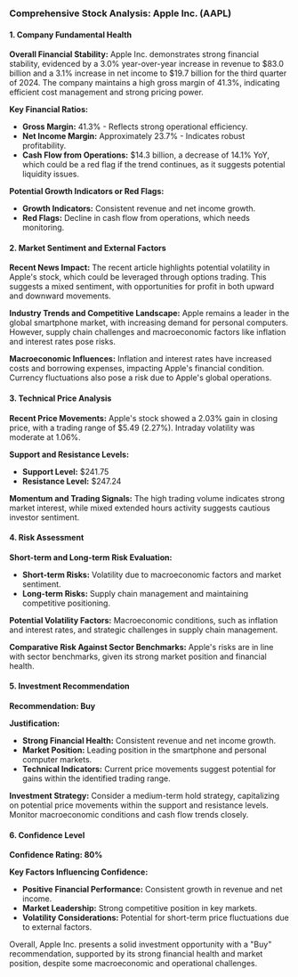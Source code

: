### Comprehensive Stock Analysis: Apple Inc. (AAPL)

#### 1. Company Fundamental Health

**Overall Financial Stability:**
Apple Inc. demonstrates strong financial stability, evidenced by a 3.0% year-over-year increase in revenue to $83.0 billion and a 3.1% increase in net income to $19.7 billion for the third quarter of 2024. The company maintains a high gross margin of 41.3%, indicating efficient cost management and strong pricing power.

**Key Financial Ratios:**
- **Gross Margin:** 41.3% - Reflects strong operational efficiency.
- **Net Income Margin:** Approximately 23.7% - Indicates robust profitability.
- **Cash Flow from Operations:** $14.3 billion, a decrease of 14.1% YoY, which could be a red flag if the trend continues, as it suggests potential liquidity issues.

**Potential Growth Indicators or Red Flags:**
- **Growth Indicators:** Consistent revenue and net income growth.
- **Red Flags:** Decline in cash flow from operations, which needs monitoring.

#### 2. Market Sentiment and External Factors

**Recent News Impact:**
The recent article highlights potential volatility in Apple's stock, which could be leveraged through options trading. This suggests a mixed sentiment, with opportunities for profit in both upward and downward movements.

**Industry Trends and Competitive Landscape:**
Apple remains a leader in the global smartphone market, with increasing demand for personal computers. However, supply chain challenges and macroeconomic factors like inflation and interest rates pose risks.

**Macroeconomic Influences:**
Inflation and interest rates have increased costs and borrowing expenses, impacting Apple's financial condition. Currency fluctuations also pose a risk due to Apple's global operations.

#### 3. Technical Price Analysis

**Recent Price Movements:**
Apple's stock showed a 2.03% gain in closing price, with a trading range of $5.49 (2.27%). Intraday volatility was moderate at 1.06%.

**Support and Resistance Levels:**
- **Support Level:** $241.75
- **Resistance Level:** $247.24

**Momentum and Trading Signals:**
The high trading volume indicates strong market interest, while mixed extended hours activity suggests cautious investor sentiment.

#### 4. Risk Assessment

**Short-term and Long-term Risk Evaluation:**
- **Short-term Risks:** Volatility due to macroeconomic factors and market sentiment.
- **Long-term Risks:** Supply chain management and maintaining competitive positioning.

**Potential Volatility Factors:**
Macroeconomic conditions, such as inflation and interest rates, and strategic challenges in supply chain management.

**Comparative Risk Against Sector Benchmarks:**
Apple's risks are in line with sector benchmarks, given its strong market position and financial health.

#### 5. Investment Recommendation

**Recommendation: Buy**

**Justification:**
- **Strong Financial Health:** Consistent revenue and net income growth.
- **Market Position:** Leading position in the smartphone and personal computer markets.
- **Technical Indicators:** Current price movements suggest potential for gains within the identified trading range.

**Investment Strategy:**
Consider a medium-term hold strategy, capitalizing on potential price movements within the support and resistance levels. Monitor macroeconomic conditions and cash flow trends closely.

#### 6. Confidence Level

**Confidence Rating: 80%**

**Key Factors Influencing Confidence:**
- **Positive Financial Performance:** Consistent growth in revenue and net income.
- **Market Leadership:** Strong competitive position in key markets.
- **Volatility Considerations:** Potential for short-term price fluctuations due to external factors.

Overall, Apple Inc. presents a solid investment opportunity with a "Buy" recommendation, supported by its strong financial health and market position, despite some macroeconomic and operational challenges.